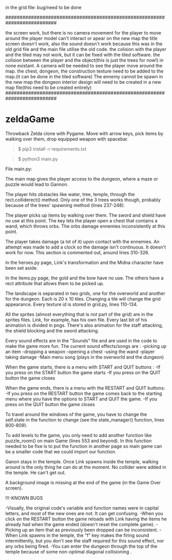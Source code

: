 in the grid file:
bug/need to be done


##########################################################################


the screen work, but there is no camera movement for the player to move around
the player model can't interact or apear on the new map
the title screen doesn't work, also the sound doesn't work because this was in the old grid file and the main file utilise the old code.
the colision with the player and the tiled may not work, but it can be fixed with the tiled software.
the colision between the player and the object(this is just the trees for now!) in none existant.
A camera will be needed to see the player move around the map.
the chest, dongeon, the construction texture need to be added to the map.(it can be done in the tiled software)
The ennemy cannot be spawn in the new map
the dongeon interior design will need to be created in a new map file(this need to be created entirely)
##########################################################################




# zeldaGame
Throwback Zelda clone with Pygame. Move with arrow keys, pick items by walking over them, drop equipped weapon with spacebar.

> $ pip3 install -r requirements.txt

> $ python3 main.py



File main.py:

The main map gives the player access to the dungeon, where a maze or puzzle would lead to Gannon. 

The player hits obstacles like water, tree, temple, through the rect.colliderect() method. Only one of the 3 trees works though, probably because of the trees' spawning method (lines 237-248).

The player picks up items by walking over them. The sword and shield have no use at this point. The key lets the player open a chest that contains a wand, which throws orbs. The orbs damage ennemies inconsistently at this point.

The player takes damage (a lot of it) upon contact with the ennemies. An attempt was made to add a clock so the damage isn't continuous. It doesn't work for now. This section is commented out, around lines 310-326.


In the heroes.py page, Link's transformation and the Midna character have been set aside.

In the items.py page, the gold and the bow have no use. The others have a rect attribute that allows them to be picked up.

The landscape is separated in two grids, one for the overworld and another for the dungeon. Each is 20 x 10 tiles. Changing a tile will change the grid appearance. Every texture id is stored in grid.py, lines 110-134.

All the sprites (almost everything that is not part of the grid) are in the sprites files. Link, for example, has his own file. Every last bit of his animation is divided in pngs. There's also animation for the staff attacking, the shield blocking and the sword attacking.

Every sound effects are in the "Sounds" file and are used in the code to make the game more fun. The current sound effects/songs are :
-picking up an item
-dropping a weapon
-opening a chest
-using the wand
-player taking damage
-Main menu song (plays in the overworld and the dungeon)

When the game starts, there is a menu with START and QUIT buttons : 
-If you press on the START button the game starts
-If you press on the QUIT button the game closes

When the game ends, there is a menu with the RESTART and QUIT buttons:
-If you press on the RESTART button the game comes back to the starting menu where you have the options to START and QUIT the game.
-If you press on the QUIT button the game closes

To travel around the windows of the game, you have to change the self.state in the function to change (see the state_manager() function, lines 800-809).

To add levels to the game, you only need to add another function like puzzle_room() on main Game (lines 553 and beyond).
In this function needed to be fixe is to put the function in another page so main game can be a smaller code that we could import our function.

Ganon stays in the temple.
Once Link spawns inside the temple, walking around is the only thing he can do at the moment. No collider were added in the temple. He can't get out.

A background image is missing at the end of the game (in the Game Over screen). 


!!!-KNOWN BUGS

-Visually, the original code's variable and function names were in capital letters, and most of the new ones are not. It can get confusing.
-When you click on the RESTART button the game reloads with Link having the items he already had when the game ended (doesn't reset the complete game).
-Picking up an item that as previously been dropped can be inconsistent. 
-When Link spawns in the temple, the "f" key makes the firing sound intermittently, but you don't see the staff required for this sound effect, nor any orbs being fired.
-You can enter the dungeon through the top of the temple because of some non-optimal diagonal collisioning .
